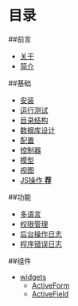 # 目录

##前言
* [关于](README.md)
* [简介](introduction.md)

##基础
* [安装](install.md)
* [运行测试](tests.md)
* [目录结构](directory-structure.md)
* [数据库设计](database-schema.md)
* [配置](config.md)
* [控制器](controller.md)
* [模型](model.md)
* [视图](view.md)
* [JS操作 **荐**](js.md)

##功能
* [多语言](multiple-language.md)
* [权限管理](rbac.md)
* [后台操作日志](operate-log.md)
* [程序错误日志](system-log.md)

##组件
* [widgets]()
   * [ActiveForm]()
   * [ActiveField]()